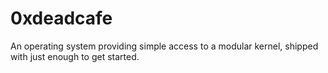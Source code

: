 # 0xdeadcafe
An operating system providing simple access to a modular kernel, shipped with just enough to get started.
